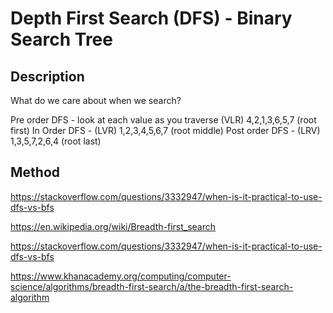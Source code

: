 # Depth First Search (DFS) - Binary Search Tree


## Description
What do we care about when we search? 

Pre order DFS - look at each value as you traverse (VLR) 4,2,1,3,6,5,7 (root first)
In Order DFS - (LVR) 1,2,3,4,5,6,7 (root middle)
Post order DFS - (LRV) 1,3,5,7,2,6,4 (root last)

## Method

https://stackoverflow.com/questions/3332947/when-is-it-practical-to-use-dfs-vs-bfs

https://en.wikipedia.org/wiki/Breadth-first_search

https://stackoverflow.com/questions/3332947/when-is-it-practical-to-use-dfs-vs-bfs

https://www.khanacademy.org/computing/computer-science/algorithms/breadth-first-search/a/the-breadth-first-search-algorithm